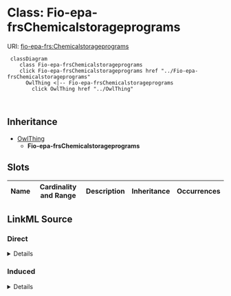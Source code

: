 

# Class: Fio-epa-frsChemicalstorageprograms





URI: [fio-epa-frs:Chemicalstorageprograms](http://w3id.org/fio/v1/epa-frs#Chemicalstorageprograms)






```mermaid
 classDiagram
    class Fio-epa-frsChemicalstorageprograms
    click Fio-epa-frsChemicalstorageprograms href "../Fio-epa-frsChemicalstorageprograms"
      OwlThing <|-- Fio-epa-frsChemicalstorageprograms
        click OwlThing href "../OwlThing"
      
      
```





## Inheritance
* [OwlThing](../classes/OwlThing.md)
    * **Fio-epa-frsChemicalstorageprograms**



## Slots

| Name | Cardinality and Range | Description | Inheritance | Occurrences |
| ---  | --- | --- | --- | --- |














## LinkML Source

<!-- TODO: investigate https://stackoverflow.com/questions/37606292/how-to-create-tabbed-code-blocks-in-mkdocs-or-sphinx -->

### Direct

<details>

```yaml
name: fio-epa-frs_Chemicalstorageprograms
from_schema: okns:fiokg
exact_mappings:
- http://w3id.org/fio/v1/epa-frs#Chemicalstorageprograms
rank: 1000
is_a: owl_Thing
class_uri: fio-epa-frs:Chemicalstorageprograms

```
</details>

### Induced

<details>

```yaml
name: fio-epa-frs_Chemicalstorageprograms
from_schema: okns:fiokg
exact_mappings:
- http://w3id.org/fio/v1/epa-frs#Chemicalstorageprograms
rank: 1000
is_a: owl_Thing
class_uri: fio-epa-frs:Chemicalstorageprograms

```
</details>